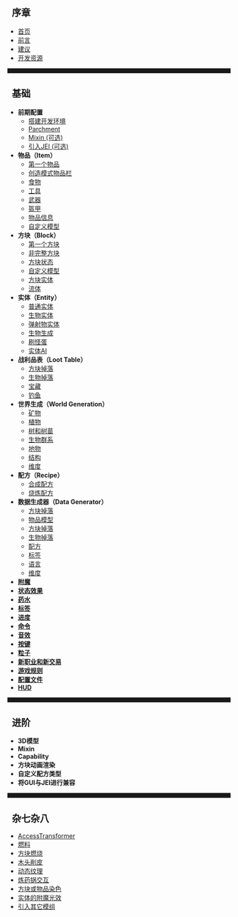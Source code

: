 <h2>&nbsp; 序章</h2>

  - [首页](0序章/首页.md)
  - [前言](0序章/前言.md)
  - [建议](0序章/建议.md)
  - [开发资源](0序章/开发资源.md)

<hr style="border: 5px solid">
<h2>&nbsp; 基础</h2>

  - **前期配置**
    * [搭建开发环境](1基础/0前期配置/项目配置.md)
    * [Parchment](1基础/0前期配置/Parchment.md)
    * [Mixin (可选)](1基础/0前期配置/Mixin.md)
    * [引入JEI (可选)](1基础/0前期配置/引入JEI.md)
  - **物品（Item）**
    * [第一个物品](1基础/1物品/第一个物品.md)
    * [创造模式物品栏](1基础/1物品/创造模式物品栏.md)
    * [食物](1基础/1物品/食物.md)
    * [工具](1基础/1物品/工具.md)
    * [武器](1基础/1物品/武器.md)
    * [盔甲](1基础/1物品/盔甲.md)
    * [物品信息](1基础/1物品/物品信息.md)
    * [自定义模型](1基础/1物品/自定义模型.md)
  - **方块（Block）**
    * [第一个方块](1基础/2方块/第一个方块.md)
    * [非完整方块](1基础/2方块/非完整方块.md)
    * [方块状态](1基础/2方块/方块状态.md)
    * [自定义模型](1基础/2方块/自定义模型.md)
    * [方块实体](1基础/2方块/方块实体.md)
    * [流体](1基础/2方块/流体.md)
  - **实体（Entity）**
    * [普通实体](1基础/3实体/普通实体.md)
    * [生物实体](1基础/3实体/生物实体.md)
    * [弹射物实体](1基础/3实体/弹射物实体.md)
    * [生物生成](1基础/3实体/生物实体.md)
    * [刷怪蛋](1基础/3实体/刷怪蛋.md)
    * [实体AI](1基础/3实体/实体AI.md)
  - **战利品表（Loot Table）**
    * [方块掉落](1基础/4战利品表/方块掉落.md)
    * [生物掉落](1基础/4战利品表/生物掉落.md)
    * [宝藏](1基础/4战利品表/宝藏.md)
    * [钓鱼](1基础/4战利品表/钓鱼.md)
  - **世界生成（World Generation）**
    * [矿物](1基础/5世界生成/矿物.md)
    * [植物](1基础/5世界生成/植物.md)
    * [树和树苗](1基础/5世界生成/树和树苗.md)
    * [生物群系](1基础/5世界生成/生物群系.md)
    * [地物](1基础/5世界生成/地物.md)
    * [结构](1基础/5世界生成/结构.md)
    * [维度](1基础/5世界生成/维度.md)
  - **配方（Recipe）**
    * [合成配方](1基础/6配方/合成配方.md)
    * [烧炼配方](1基础/6配方/烧炼配方.md)
  - **数据生成器（Data Generator）**
    * [方块掉落](1基础/7DataGenerator/方块模型.md)
    * [物品模型](1基础/7DataGenerator/物品模型.md)
    * [方块掉落](1基础/7DataGenerator/方块掉落.md)
    * [生物掉落](1基础/7DataGenerator/生物掉落.md)
    * [配方](1基础/7DataGenerator/配方.md)
    * [标签](1基础/7DataGenerator/标签.md)
    * [语言](1基础/7DataGenerator/语言.md)
    * [维度](1基础/7DataGenerator/维度.md)
  - [**附魔**](1基础/附魔.md)
  - [**状态效果**](1基础/状态效果.md)
  - [**药水**](1基础/药水.md)
  - [**标签**](1基础/标签.md)
  - [**进度**](1基础/进度.md)
  - [**命令**](1基础/命令.md)
  - [**音效**](1基础/音效.md)
  - [**按键**](1基础/按键.md)
  - [**粒子**](1基础/粒子.md)
  - [**新职业和新交易**](1基础/职业和交易.md)
  - [**游戏规则**](1基础/游戏规则.md)
  - [**配置文件**](1基础/配置文件.md)
  - [**HUD**](1基础/HUD.md)

<hr style="border: 5px solid">
<h2>&nbsp; 进阶</h2>

  - **3D模型**
  - **Mixin**
  - **Capability**
  - **方块动画渲染**
  - **自定义配方类型**
  - **将GUI与JEI进行兼容**

<hr style="border: 5px solid">
<h2>&nbsp; 杂七杂八</h2>

  - [AccessTransformer](3杂七杂八/AccessTransformer.md)
  - [燃料](3杂七杂八/燃料.md)
  - [方块燃烧](3杂七杂八/方块燃烧.md)
  - [木头削皮](3杂七杂八/木头削皮.md)
  - [动态纹理](3杂七杂八/动态纹理.md)
  - [炼药锅交互](3杂七杂八/炼药锅交互.md)
  - [方块或物品染色](3杂七杂八/方块或物品染色.md)
  - [实体的附魔光效](3杂七杂八/实体的附魔光效.md)
  - [引入其它模组](3杂七杂八/引入其它模组.md)
